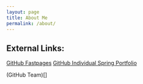 ```yaml
---
layout: page
title: About Me
permalink: /about/
---
```


## External Links:
[GitHub Fastpages](https://github.com/Natalie-Beckwith/fastpages)
[GitHub Individual Spring Portfolio](https://github.com/Natalie-Beckwith/Natalie_Beckwith)

(GitHub Team)[]


